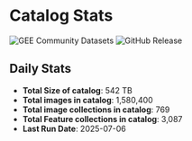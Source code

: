 # Catalog Stats

![GEE Community Datasets](https://img.shields.io/endpoint?url=https://gist.githubusercontent.com/samapriya/34bc0c1280d475d3a69e3b60a706226e/raw/community.json)
![GitHub Release](https://img.shields.io/github/v/release/samapriya/awesome-gee-community-datasets)

## Daily Stats

<!-- START_MARKER -->
* **Total Size of catalog**: 542 TB
* **Total images in catalog**: 1,580,400
* **Total image collections in catalog**: 769
* **Total Feature collections in catalog**: 3,087
* **Last Run Date**: 2025-07-06
<!-- END_MARKER -->
